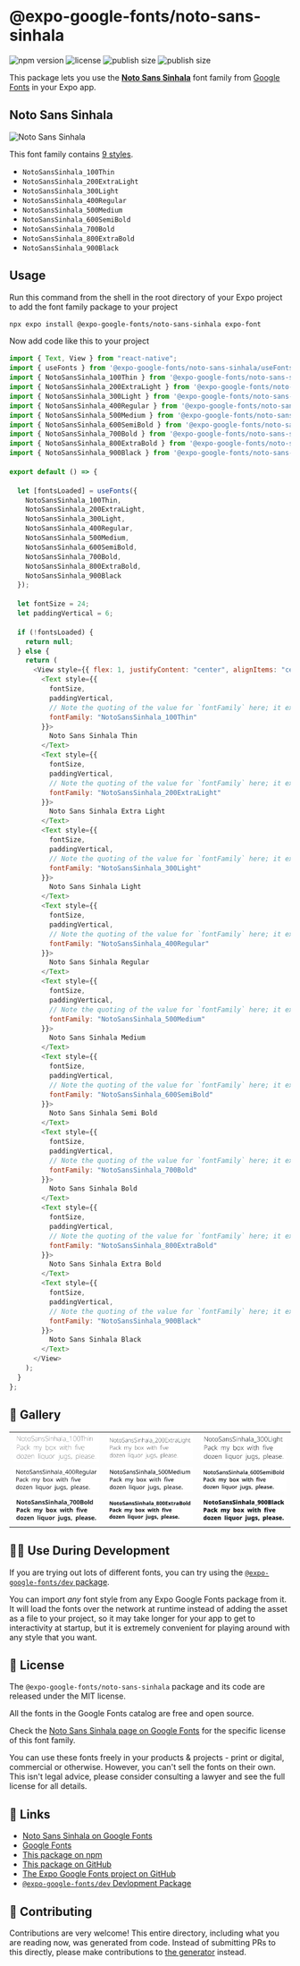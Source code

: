 # @expo-google-fonts/noto-sans-sinhala

![npm version](https://flat.badgen.net/npm/v/@expo-google-fonts/noto-sans-sinhala)
![license](https://flat.badgen.net/github/license/expo/google-fonts)
![publish size](https://flat.badgen.net/packagephobia/install/@expo-google-fonts/noto-sans-sinhala)
![publish size](https://flat.badgen.net/packagephobia/publish/@expo-google-fonts/noto-sans-sinhala)

This package lets you use the [**Noto Sans Sinhala**](https://fonts.google.com/specimen/Noto+Sans+Sinhala) font family from [Google Fonts](https://fonts.google.com/) in your Expo app.

## Noto Sans Sinhala

![Noto Sans Sinhala](./font-family.png)

This font family contains [9 styles](#-gallery).

- `NotoSansSinhala_100Thin`
- `NotoSansSinhala_200ExtraLight`
- `NotoSansSinhala_300Light`
- `NotoSansSinhala_400Regular`
- `NotoSansSinhala_500Medium`
- `NotoSansSinhala_600SemiBold`
- `NotoSansSinhala_700Bold`
- `NotoSansSinhala_800ExtraBold`
- `NotoSansSinhala_900Black`

## Usage

Run this command from the shell in the root directory of your Expo project to add the font family package to your project

```sh
npx expo install @expo-google-fonts/noto-sans-sinhala expo-font
```

Now add code like this to your project

```js
import { Text, View } from "react-native";
import { useFonts } from '@expo-google-fonts/noto-sans-sinhala/useFonts';
import { NotoSansSinhala_100Thin } from '@expo-google-fonts/noto-sans-sinhala/100Thin';
import { NotoSansSinhala_200ExtraLight } from '@expo-google-fonts/noto-sans-sinhala/200ExtraLight';
import { NotoSansSinhala_300Light } from '@expo-google-fonts/noto-sans-sinhala/300Light';
import { NotoSansSinhala_400Regular } from '@expo-google-fonts/noto-sans-sinhala/400Regular';
import { NotoSansSinhala_500Medium } from '@expo-google-fonts/noto-sans-sinhala/500Medium';
import { NotoSansSinhala_600SemiBold } from '@expo-google-fonts/noto-sans-sinhala/600SemiBold';
import { NotoSansSinhala_700Bold } from '@expo-google-fonts/noto-sans-sinhala/700Bold';
import { NotoSansSinhala_800ExtraBold } from '@expo-google-fonts/noto-sans-sinhala/800ExtraBold';
import { NotoSansSinhala_900Black } from '@expo-google-fonts/noto-sans-sinhala/900Black';

export default () => {

  let [fontsLoaded] = useFonts({
    NotoSansSinhala_100Thin, 
    NotoSansSinhala_200ExtraLight, 
    NotoSansSinhala_300Light, 
    NotoSansSinhala_400Regular, 
    NotoSansSinhala_500Medium, 
    NotoSansSinhala_600SemiBold, 
    NotoSansSinhala_700Bold, 
    NotoSansSinhala_800ExtraBold, 
    NotoSansSinhala_900Black
  });

  let fontSize = 24;
  let paddingVertical = 6;

  if (!fontsLoaded) {
    return null;
  } else {
    return (
      <View style={{ flex: 1, justifyContent: "center", alignItems: "center" }}>
        <Text style={{
          fontSize,
          paddingVertical,
          // Note the quoting of the value for `fontFamily` here; it expects a string!
          fontFamily: "NotoSansSinhala_100Thin"
        }}>
          Noto Sans Sinhala Thin
        </Text>
        <Text style={{
          fontSize,
          paddingVertical,
          // Note the quoting of the value for `fontFamily` here; it expects a string!
          fontFamily: "NotoSansSinhala_200ExtraLight"
        }}>
          Noto Sans Sinhala Extra Light
        </Text>
        <Text style={{
          fontSize,
          paddingVertical,
          // Note the quoting of the value for `fontFamily` here; it expects a string!
          fontFamily: "NotoSansSinhala_300Light"
        }}>
          Noto Sans Sinhala Light
        </Text>
        <Text style={{
          fontSize,
          paddingVertical,
          // Note the quoting of the value for `fontFamily` here; it expects a string!
          fontFamily: "NotoSansSinhala_400Regular"
        }}>
          Noto Sans Sinhala Regular
        </Text>
        <Text style={{
          fontSize,
          paddingVertical,
          // Note the quoting of the value for `fontFamily` here; it expects a string!
          fontFamily: "NotoSansSinhala_500Medium"
        }}>
          Noto Sans Sinhala Medium
        </Text>
        <Text style={{
          fontSize,
          paddingVertical,
          // Note the quoting of the value for `fontFamily` here; it expects a string!
          fontFamily: "NotoSansSinhala_600SemiBold"
        }}>
          Noto Sans Sinhala Semi Bold
        </Text>
        <Text style={{
          fontSize,
          paddingVertical,
          // Note the quoting of the value for `fontFamily` here; it expects a string!
          fontFamily: "NotoSansSinhala_700Bold"
        }}>
          Noto Sans Sinhala Bold
        </Text>
        <Text style={{
          fontSize,
          paddingVertical,
          // Note the quoting of the value for `fontFamily` here; it expects a string!
          fontFamily: "NotoSansSinhala_800ExtraBold"
        }}>
          Noto Sans Sinhala Extra Bold
        </Text>
        <Text style={{
          fontSize,
          paddingVertical,
          // Note the quoting of the value for `fontFamily` here; it expects a string!
          fontFamily: "NotoSansSinhala_900Black"
        }}>
          Noto Sans Sinhala Black
        </Text>
      </View>
    );
  }
};
```

## 🔡 Gallery


||||
|-|-|-|
|![NotoSansSinhala_100Thin](./100Thin/NotoSansSinhala_100Thin.ttf.png)|![NotoSansSinhala_200ExtraLight](./200ExtraLight/NotoSansSinhala_200ExtraLight.ttf.png)|![NotoSansSinhala_300Light](./300Light/NotoSansSinhala_300Light.ttf.png)||
|![NotoSansSinhala_400Regular](./400Regular/NotoSansSinhala_400Regular.ttf.png)|![NotoSansSinhala_500Medium](./500Medium/NotoSansSinhala_500Medium.ttf.png)|![NotoSansSinhala_600SemiBold](./600SemiBold/NotoSansSinhala_600SemiBold.ttf.png)||
|![NotoSansSinhala_700Bold](./700Bold/NotoSansSinhala_700Bold.ttf.png)|![NotoSansSinhala_800ExtraBold](./800ExtraBold/NotoSansSinhala_800ExtraBold.ttf.png)|![NotoSansSinhala_900Black](./900Black/NotoSansSinhala_900Black.ttf.png)||


## 👩‍💻 Use During Development

If you are trying out lots of different fonts, you can try using the [`@expo-google-fonts/dev` package](https://github.com/expo/google-fonts/tree/master/font-packages/dev#readme).

You can import _any_ font style from any Expo Google Fonts package from it. It will load the fonts over the network at runtime instead of adding the asset as a file to your project, so it may take longer for your app to get to interactivity at startup, but it is extremely convenient for playing around with any style that you want.


## 📖 License

The `@expo-google-fonts/noto-sans-sinhala` package and its code are released under the MIT license.

All the fonts in the Google Fonts catalog are free and open source.

Check the [Noto Sans Sinhala page on Google Fonts](https://fonts.google.com/specimen/Noto+Sans+Sinhala) for the specific license of this font family.

You can use these fonts freely in your products & projects - print or digital, commercial or otherwise. However, you can't sell the fonts on their own. This isn't legal advice, please consider consulting a lawyer and see the full license for all details.

## 🔗 Links

- [Noto Sans Sinhala on Google Fonts](https://fonts.google.com/specimen/Noto+Sans+Sinhala)
- [Google Fonts](https://fonts.google.com/)
- [This package on npm](https://www.npmjs.com/package/@expo-google-fonts/noto-sans-sinhala)
- [This package on GitHub](https://github.com/expo/google-fonts/tree/master/font-packages/noto-sans-sinhala)
- [The Expo Google Fonts project on GitHub](https://github.com/expo/google-fonts)
- [`@expo-google-fonts/dev` Devlopment Package](https://github.com/expo/google-fonts/tree/master/font-packages/dev)

## 🤝 Contributing

Contributions are very welcome! This entire directory, including what you are reading now, was generated from code. Instead of submitting PRs to this directly, please make contributions to [the generator](https://github.com/expo/google-fonts/tree/master/packages/generator) instead.
